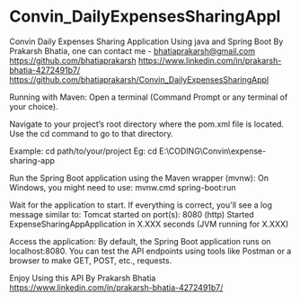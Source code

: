 # Convin_DailyExpensesSharingAppl
Convin  Daily Expenses Sharing Application Using java and Spring Boot By Prakarsh Bhatia, one can contact me - bhatiaprakarsh@gmail.com
https://github.com/bhatiaprakarsh
https://www.linkedin.com/in/prakarsh-bhatia-4272491b7/
https://github.com/bhatiaprakarsh/Convin_DailyExpensesSharingAppl


Running with Maven:
Open a terminal (Command Prompt or any terminal of your choice).

Navigate to your project’s root directory where the pom.xml file is located. Use the cd command to go to that directory.

Example:
cd path/to/your/project        Eg: cd E:\CODING\Convin\expense-sharing-app


Run the Spring Boot application using the Maven wrapper (mvnw):
On Windows, you might need to use:
mvnw.cmd spring-boot:run

Wait for the application to start. If everything is correct, you'll see a log message similar to:
Tomcat started on port(s): 8080 (http)
Started ExpenseSharingAppApplication in X.XXX seconds (JVM running for X.XXX)

Access the application:
By default, the Spring Boot application runs on localhost:8080.
You can test the API endpoints using tools like Postman or a browser to make GET, POST, etc., requests.



Enjoy Using this API
By Prakarsh Bhatia 
https://www.linkedin.com/in/prakarsh-bhatia-4272491b7/


